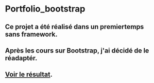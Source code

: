 # Portfolio_bootstrap

## Ce projet a été réalisé dans un premiertemps sans framework.

## Après les cours sur Bootstrap, j'ai décidé de le réadaptér.

## [Voir le résultat](https://steverlynck.fr).
